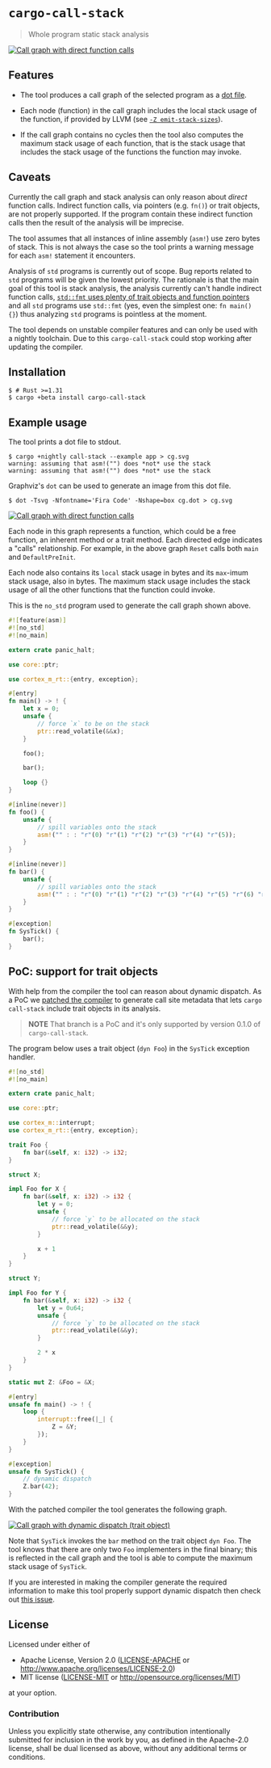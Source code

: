 # `cargo-call-stack`

> Whole program static stack analysis

[![Call graph with direct function calls](assets/direct.png)](https://japaric.github.io/cargo-call-stack/direct.svg)

## Features

- The tool produces a call graph of the selected program as a [dot file].

[dot file]: https://www.graphviz.org/doc/info/lang.html

- Each node (function) in the call graph includes the local stack usage of the
  function, if provided by LLVM (see [`-Z emit-stack-sizes`]).

[`-Z emit-stack-sizes`]: https://doc.rust-lang.org/nightly/unstable-book/compiler-flags/emit-stack-sizes.html

- If the call graph contains no cycles then the tool also computes the maximum
  stack usage of each function, that is the stack usage that includes the stack
  usage of the functions the function may invoke.

## Caveats

Currently the call graph and stack analysis can only reason about *direct*
function calls. Indirect function calls, via pointers (e.g. `fn()`) or trait
objects, are not properly supported. If the program contain these indirect
function calls then the result of the analysis will be imprecise.

The tool assumes that all instances of inline assembly (`asm!`) use zero bytes
of stack. This is not always the case so the tool prints a warning message
for each `asm!` statement it encounters.

Analysis of `std` programs is currently out of scope. Bug reports related to
`std` programs will be given the lowest priority. The rationale is that the
main goal of this tool is stack analysis, the analysis currently can't
handle indirect function calls, [`std::fmt` uses plenty of trait objects and
function pointers][fmt] and all `std` programs use `std::fmt` (yes, even the
simplest one: `fn main() {}`) thus analyzing `std` programs is pointless at the
moment.

[fmt]: https://japaric.github.io/cargo-call-stack/fmt.svg

The tool depends on unstable compiler features and can only be used with a
nightly toolchain. Due to this `cargo-call-stack` could stop working after
updating the compiler.

## Installation

``` console
$ # Rust >=1.31
$ cargo +beta install cargo-call-stack
```

## Example usage

The tool prints a dot file to stdout.

``` console
$ cargo +nightly call-stack --example app > cg.svg
warning: assuming that asm!("") does *not* use the stack
warning: assuming that asm!("") does *not* use the stack
```

Graphviz's `dot` can be used to generate an image from this dot file.

``` console
$ dot -Tsvg -Nfontname='Fira Code' -Nshape=box cg.dot > cg.svg
```

[![Call graph with direct function calls](assets/direct.png)](https://japaric.github.io/cargo-call-stack/direct.svg)

Each node in this graph represents a function, which could be a free function,
an inherent method or a trait method. Each directed edge indicates a "calls"
relationship. For example, in the above graph `Reset` calls both `main` and
`DefaultPreInit`.

Each node also contains its `local` stack usage in bytes and its `max`-imum
stack usage, also in bytes. The maximum stack usage includes the stack usage of
all the other functions that the function could invoke.

This is the `no_std` program used to generate the call graph shown above.

``` rust
#![feature(asm)]
#![no_std]
#![no_main]

extern crate panic_halt;

use core::ptr;

use cortex_m_rt::{entry, exception};

#[entry]
fn main() -> ! {
    let x = 0;
    unsafe {
        // force `x` to be on the stack
        ptr::read_volatile(&&x);
    }

    foo();

    bar();

    loop {}
}

#[inline(never)]
fn foo() {
    unsafe {
        // spill variables onto the stack
        asm!("" : : "r"(0) "r"(1) "r"(2) "r"(3) "r"(4) "r"(5));
    }
}

#[inline(never)]
fn bar() {
    unsafe {
        // spill variables onto the stack
        asm!("" : : "r"(0) "r"(1) "r"(2) "r"(3) "r"(4) "r"(5) "r"(6) "r"(7));
    }
}

#[exception]
fn SysTick() {
    bar();
}
```

## PoC: support for trait objects

With help from the compiler the tool can reason about dynamic dispatch. As a PoC
we [patched the compiler] to generate call site metadata that lets `cargo
call-stack` include trait objects in its analysis.

> **NOTE** That branch is a PoC and it's only supported by version 0.1.0 of
> `cargo-call-stack`.

[patched the compiler]: https://github.com/japaric/rust/tree/metadata-poc-do-not-delete

The program below uses a trait object (`dyn Foo`) in the `SysTick` exception
handler.

``` rust
#![no_std]
#![no_main]

extern crate panic_halt;

use core::ptr;

use cortex_m::interrupt;
use cortex_m_rt::{entry, exception};

trait Foo {
    fn bar(&self, x: i32) -> i32;
}

struct X;

impl Foo for X {
    fn bar(&self, x: i32) -> i32 {
        let y = 0;
        unsafe {
            // force `y` to be allocated on the stack
            ptr::read_volatile(&&y);
        }

        x + 1
    }
}

struct Y;

impl Foo for Y {
    fn bar(&self, x: i32) -> i32 {
        let y = 0u64;
        unsafe {
            // force `y` to be allocated on the stack
            ptr::read_volatile(&&y);
        }

        2 * x
    }
}

static mut Z: &Foo = &X;

#[entry]
unsafe fn main() -> ! {
    loop {
        interrupt::free(|_| {
            Z = &Y;
        });
    }
}

#[exception]
unsafe fn SysTick() {
    // dynamic dispatch
    Z.bar(42);
}
```

With the patched compiler the tool generates the following graph.

[![Call graph with dynamic dispatch (trait object)](assets/dyn.png)](https://japaric.github.io/cargo-call-stack/dyn.svg)

Note that `SysTick` invokes the `bar` method on the trait object `dyn Foo`. The
tool knows that there are only two `Foo` implementers in the final binary; this
is reflected in the call graph and the tool is able to compute the maximum stack
usage of `SysTick`.

If you are interested in making the compiler generate the required information
to make this tool properly support dynamic dispatch then check out [this issue].

[this issue]: https://github.com/japaric/cargo-call-stack/issues/1

## License

Licensed under either of

- Apache License, Version 2.0 ([LICENSE-APACHE](LICENSE-APACHE) or
  http://www.apache.org/licenses/LICENSE-2.0)
- MIT license ([LICENSE-MIT](LICENSE-MIT) or http://opensource.org/licenses/MIT)

at your option.

### Contribution

Unless you explicitly state otherwise, any contribution intentionally submitted
for inclusion in the work by you, as defined in the Apache-2.0 license, shall be
dual licensed as above, without any additional terms or conditions.
